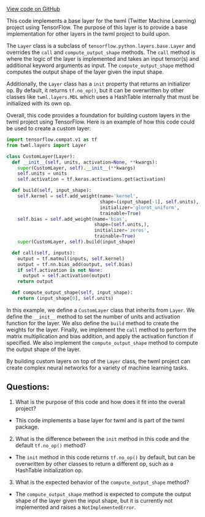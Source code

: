 [View code on GitHub](https://github.com/misbahsy/the-algorithm/twml/twml/layers/layer.py)

This code implements a base layer for the twml (Twitter Machine Learning) project using TensorFlow. The purpose of this layer is to provide a base implementation for other layers in the twml project to build upon. 

The `Layer` class is a subclass of `tensorflow.python.layers.base.Layer` and overrides the `call` and `compute_output_shape` methods. The `call` method is where the logic of the layer is implemented and takes an input tensor(s) and additional keyword arguments as input. The `compute_output_shape` method computes the output shape of the layer given the input shape. 

Additionally, the `Layer` class has a `init` property that returns an initializer op. By default, it returns `tf.no_op()`, but it can be overwritten by other classes like `twml.layers.MDL` which uses a HashTable internally that must be initialized with its own op. 

Overall, this code provides a foundation for building custom layers in the twml project using TensorFlow. Here is an example of how this code could be used to create a custom layer:

```python
import tensorflow.compat.v1 as tf
from twml.layers import Layer

class CustomLayer(Layer):
  def __init__(self, units, activation=None, **kwargs):
    super(CustomLayer, self).__init__(**kwargs)
    self.units = units
    self.activation = tf.keras.activations.get(activation)

  def build(self, input_shape):
    self.kernel = self.add_weight(name='kernel',
                                  shape=(input_shape[-1], self.units),
                                  initializer='glorot_uniform',
                                  trainable=True)
    self.bias = self.add_weight(name='bias',
                                shape=(self.units,),
                                initializer='zeros',
                                trainable=True)
    super(CustomLayer, self).build(input_shape)

  def call(self, inputs):
    output = tf.matmul(inputs, self.kernel)
    output = tf.nn.bias_add(output, self.bias)
    if self.activation is not None:
      output = self.activation(output)
    return output

  def compute_output_shape(self, input_shape):
    return (input_shape[0], self.units)
```

In this example, we define a `CustomLayer` class that inherits from `Layer`. We define the `__init__` method to set the number of units and activation function for the layer. We also define the `build` method to create the weights for the layer. Finally, we implement the `call` method to perform the matrix multiplication and bias addition, and apply the activation function if specified. We also implement the `compute_output_shape` method to compute the output shape of the layer. 

By building custom layers on top of the `Layer` class, the twml project can create complex neural networks for a variety of machine learning tasks.
## Questions: 
 1. What is the purpose of this code and how does it fit into the overall project?
- This code implements a base layer for twml and is part of the twml package.
2. What is the difference between the `init` method in this code and the default `tf.no_op()` method?
- The `init` method in this code returns `tf.no_op()` by default, but can be overwritten by other classes to return a different op, such as a HashTable initialization op.
3. What is the expected behavior of the `compute_output_shape` method?
- The `compute_output_shape` method is expected to compute the output shape of the layer given the input shape, but it is currently not implemented and raises a `NotImplementedError`.